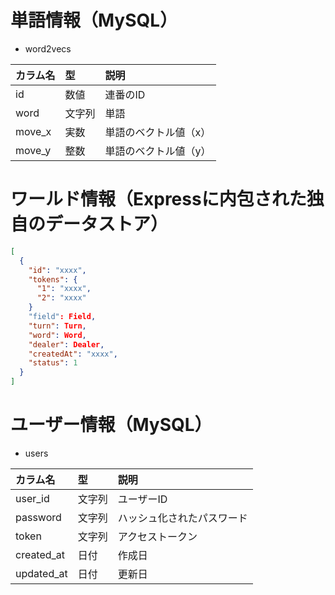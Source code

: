 # 単語情報（MySQL）

- word2vecs

|カラム名|型|説明|
|:--|:--|:--|
|id|数値|連番のID|
|word|文字列|単語|
|move_x|実数|単語のベクトル値（x）|
|move_y|整数|単語のベクトル値（y）|

# ワールド情報（Expressに内包された独自のデータストア）

```json
[
  {
    "id": "xxxx",
    "tokens": {
      "1": "xxxx",
      "2": "xxxx"
    }
    "field": Field,
    "turn": Turn,
    "word": Word,
    "dealer": Dealer,
    "createdAt": "xxxx",
    "status": 1
  }
]
```

# ユーザー情報（MySQL）

- users

|カラム名|型|説明|
|:--|:--|:--|
|user_id|文字列|ユーザーID|
|password|文字列|ハッシュ化されたパスワード|
|token|文字列|アクセストークン|
|created_at|日付|作成日|
|updated_at|日付|更新日|
